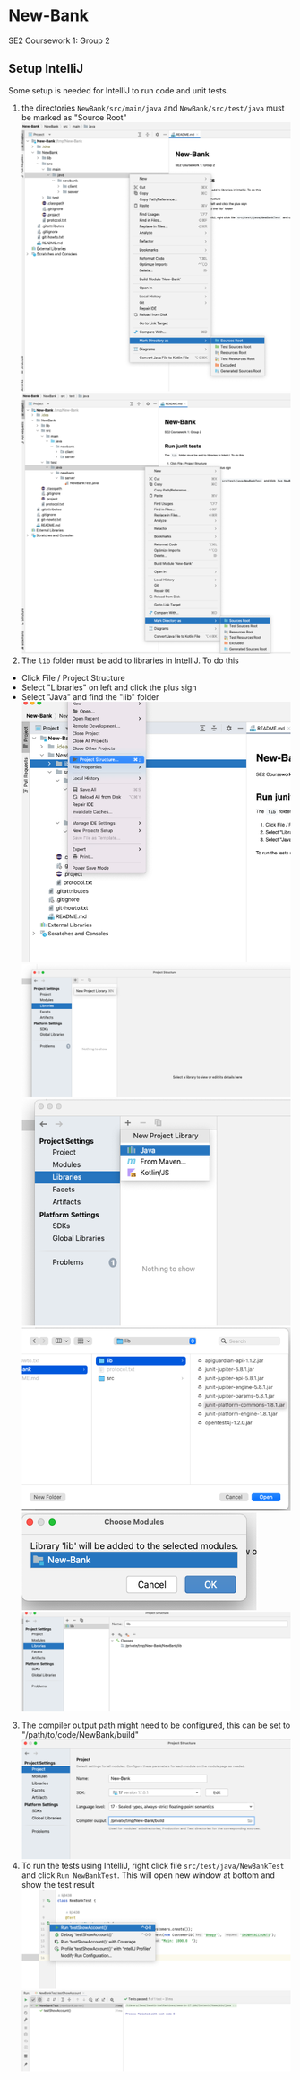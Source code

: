 # New-Bank
 SE2 Coursework 1: Group 2

## Setup IntelliJ
Some setup is needed for IntelliJ to run code and unit tests.

1. the directories `NewBank/src/main/java` and `NewBank/src/test/java` must be marked as "Source Root"
   ![](images/source-root-1.png)
   ![](images/source-root-2.png)
2.  The `lib` folder must be add to libraries in IntelliJ. To do this
* Click File / Project Structure
* Select "Libraries" on left and click the plus sign
* Select "Java" and find the "lib" folder
![](images/add-libs-1.png)
![](images/add-libs-2.png)
![](images/add-libs-3.png)
![](images/add-libs-4.png)
![](images/add-libs-5.png)
![](images/add-libs-6.png)

3. The compiler output path might need to be configured, this can be set to "/path/to/code/NewBank/build"
![](images/configure-output-path.png)
4. To run the tests using IntelliJ, right click file `src/test/java/NewBankTest` and click `Run NewBankTest`.
This will open new window at bottom and show the test result
![](images/run-tests-1.png)![](images/run-tests-2.png)
